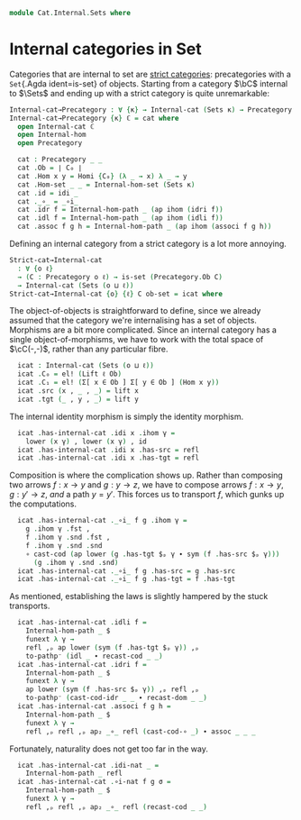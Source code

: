 <!--
```agda
open import Cat.Internal.Base

open import Cat.Instances.Sets
open import Cat.Instances.StrictCat
open import Cat.Prelude

import Cat.Strict.Reasoning
```
-->

```agda
module Cat.Internal.Sets where
```

# Internal categories in Set

Categories that are internal to set are [strict categories]:
precategories with a `Set`{.Agda ident=is-set} of objects. Starting from
a category $\bC$ internal to $\Sets$ and ending up with a strict
category is quite unremarkable:

[strict categories]: Cat.Strict.html

```agda
Internal-cat→Precategory : ∀ {κ} → Internal-cat (Sets κ) → Precategory κ κ
Internal-cat→Precategory {κ} ℂ = cat where
  open Internal-cat ℂ
  open Internal-hom
  open Precategory

  cat : Precategory _ _
  cat .Ob = ∣ C₀ ∣
  cat .Hom x y = Homi {C₀} (λ _ → x) λ _ → y
  cat .Hom-set _ _ = Internal-hom-set (Sets κ)
  cat .id = idi _
  cat ._∘_ = _∘i_
  cat .idr f = Internal-hom-path _ (ap ihom (idri f))
  cat .idl f = Internal-hom-path _ (ap ihom (idli f))
  cat .assoc f g h = Internal-hom-path _ (ap ihom (associ f g h))
```

Defining an internal category from a strict category is a lot more
annoying.

```agda
Strict-cat→Internal-cat
  : ∀ {o ℓ}
  → (C : Precategory o ℓ) → is-set (Precategory.Ob C)
  → Internal-cat (Sets (o ⊔ ℓ))
Strict-cat→Internal-cat {o} {ℓ} C ob-set = icat where
```

<!--
```agda
  open Precategory C
  open Cat.Strict.Reasoning C ob-set
  open Internal-cat
  open Internal-cat-on
  open Internal-hom
  open Lift
  instance
    H-Level-Ob : ∀ {n} → H-Level Ob (2 + n)
    H-Level-Ob = basic-instance 2 ob-set
```
-->

The object-of-objects is straightforward to define, since we already
assumed that the category we're internalising has a set of objects.
Morphisms are a bit more complicated. Since an internal category has a
single object-of-morphisms, we have to work with the total space of
$\cC(-,-)$, rather than any particular fibre.

```agda
  icat : Internal-cat (Sets (o ⊔ ℓ))
  icat .C₀ = el! (Lift ℓ Ob)
  icat .C₁ = el! (Σ[ x ∈ Ob ] Σ[ y ∈ Ob ] (Hom x y))
  icat .src (x , _ , _) = lift x
  icat .tgt (_ , y , _) = lift y
```

The internal identity morphism is simply the identity morphism.

```agda
  icat .has-internal-cat .idi x .ihom γ =
    lower (x γ) , lower (x γ) , id
  icat .has-internal-cat .idi x .has-src = refl
  icat .has-internal-cat .idi x .has-tgt = refl
```

Composition is where the complication shows up. Rather than composing
two arrows $f : x \to y$ and $g : y \to z$, we have to compose arrows $f
: x \to y$, $g : y' \to z$, _and_ a path $y = y'$. This forces us to
transport $f$, which gunks up the computations.

```agda
  icat .has-internal-cat ._∘i_ f g .ihom γ =
    g .ihom γ .fst ,
    f .ihom γ .snd .fst ,
    f .ihom γ .snd .snd
    ∘ cast-cod (ap lower (g .has-tgt $ₚ γ ∙ sym (f .has-src $ₚ γ)))
      (g .ihom γ .snd .snd)
  icat .has-internal-cat ._∘i_ f g .has-src = g .has-src
  icat .has-internal-cat ._∘i_ f g .has-tgt = f .has-tgt
```

As mentioned, establishing the laws is slightly hampered by the stuck
transports.

```agda
  icat .has-internal-cat .idli f =
    Internal-hom-path _ $
    funext λ γ →
    refl ,ₚ ap lower (sym (f .has-tgt $ₚ γ)) ,ₚ
    to-pathp⁻ (idl _ ∙ recast-cod _ _)
  icat .has-internal-cat .idri f =
    Internal-hom-path _ $
    funext λ γ →
    ap lower (sym (f .has-src $ₚ γ)) ,ₚ refl ,ₚ
    to-pathp⁻ (cast-cod-idr _ _ ∙ recast-dom _ _)
  icat .has-internal-cat .associ f g h =
    Internal-hom-path _ $
    funext λ γ →
    refl ,ₚ refl ,ₚ ap₂ _∘_ refl (cast-cod-∘ _) ∙ assoc _ _ _
```

Fortunately, naturality does not get too far in the way.

```agda
  icat .has-internal-cat .idi-nat _ =
    Internal-hom-path _ refl
  icat .has-internal-cat .∘i-nat f g σ =
    Internal-hom-path _ $
    funext λ γ →
    refl ,ₚ refl ,ₚ ap₂ _∘_ refl (recast-cod _ _)
```
